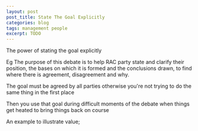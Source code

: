 ```yaml
---
layout: post
post_title: State The Goal Explicitly
categories: blog
tags: management people
excerpt: TODO
---
```


The power of stating the goal explicitly 

Eg
The purpose of this debate is to help RAC party state and clarify their position, the bases on which it is formed and the conclusions drawn, to find where there is agreement, disagreement and why. 

The goal must be agreed by all parties otherwise you're not trying to do the same thing in the first place 

Then you use that goal during difficult moments of the debate when things get heated to bring things back on course

An example to illustrate value;